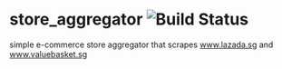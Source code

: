 store_aggregator
![Build Status](https://circleci.com/gh/chocnut/store_aggregator.svg?style=shield&circle-token=47a80f46a9de72dda339d47c02440c6db6645dc4)
================

simple e-commerce store aggregator that scrapes www.lazada.sg and www.valuebasket.sg
